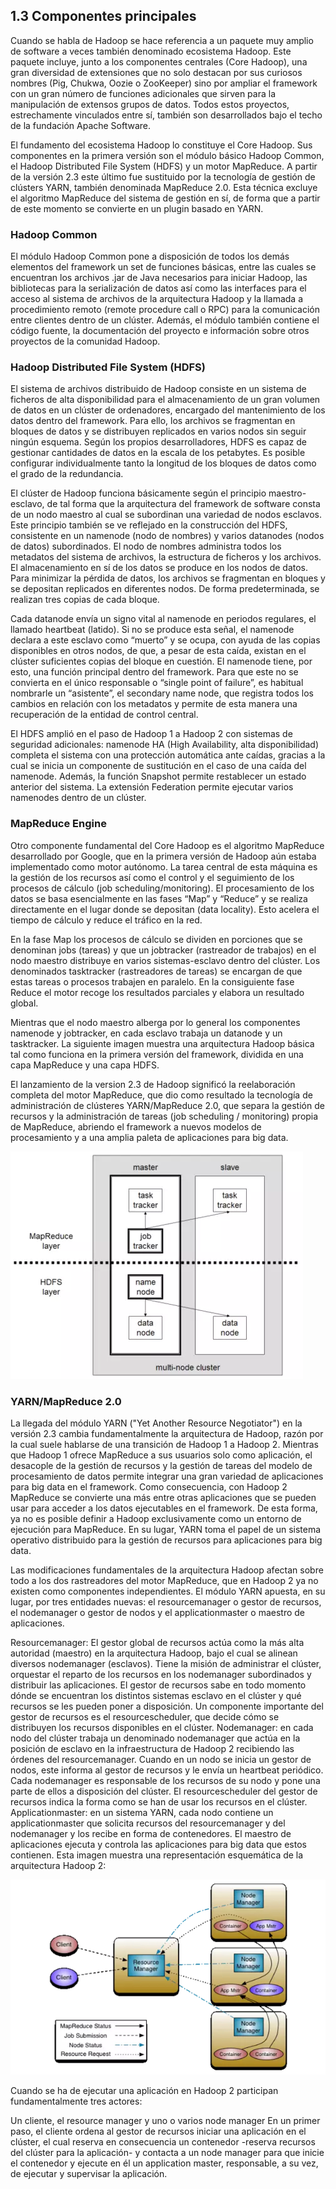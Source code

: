## 1.3 Componentes principales

Cuando se habla de Hadoop se hace referencia a un paquete muy amplio de software a veces también denominado ecosistema Hadoop. Este paquete incluye, junto a los componentes centrales (Core Hadoop), una gran diversidad de extensiones que no solo destacan por sus curiosos nombres (Pig, Chukwa, Oozie o ZooKeeper) sino por ampliar el framework con un gran número de funciones adicionales que sirven para la manipulación de extensos grupos de datos. Todos estos proyectos, estrechamente vinculados entre sí, también son desarrollados bajo el techo de la fundación Apache Software.

El fundamento del ecosistema Hadoop lo constituye el Core Hadoop. Sus componentes en la primera versión son el módulo básico Hadoop Common, el Hadoop Distributed File System (HDFS) y un motor MapReduce. A partir de la versión 2.3 este último fue sustituido por la tecnología de gestión de clústers YARN, también denominada MapReduce 2.0. Esta técnica excluye el algoritmo MapReduce del sistema de gestión en sí, de forma que a partir de este momento se convierte en un plugin basado en YARN.

### Hadoop Common
El módulo Hadoop Common pone a disposición de todos los demás elementos del framework un set de funciones básicas, entre las cuales se encuentran los archivos .jar de Java necesarios para iniciar Hadoop, las bibliotecas para la serialización de datos así como las interfaces para el acceso al sistema de archivos de la arquitectura Hadoop y la llamada a procedimiento remoto (remote procedure call o RPC) para la comunicación entre clientes dentro de un clúster. Además, el módulo también contiene el código fuente, la documentación del proyecto e información sobre otros proyectos de la comunidad Hadoop.

### Hadoop Distributed File System (HDFS)
El sistema de archivos distribuido de Hadoop consiste en un sistema de ficheros de alta disponibilidad para el almacenamiento de un gran volumen de datos en un clúster de ordenadores, encargado del mantenimiento de los datos dentro del framework. Para ello, los archivos se fragmentan en bloques de datos y se distribuyen replicados en varios nodos sin seguir ningún esquema. Según los propios desarrolladores, HDFS es capaz de gestionar cantidades de datos en la escala de los petabytes. Es posible configurar individualmente tanto la longitud de los bloques de datos como el grado de la redundancia.

El clúster de Hadoop funciona básicamente según el principio maestro-esclavo, de tal forma que la arquitectura del framework de software consta de un nodo maestro al cual se subordinan una variedad de nodos esclavos. Este principio también se ve reflejado en la construcción del HDFS, consistente en un namenode (nodo de nombres) y varios datanodes (nodos de datos) subordinados. El nodo de nombres administra todos los metadatos del sistema de archivos, la estructura de ficheros y los archivos. El almacenamiento en sí de los datos se produce en los nodos de datos. Para minimizar la pérdida de datos, los archivos se fragmentan en bloques y se depositan replicados en diferentes nodos. De forma predeterminada, se realizan tres copias de cada bloque.

Cada datanode envía un signo vital al namenode en periodos regulares, el llamado heartbeat (latido). Si no se produce esta señal, el namenode declara a este esclavo como “muerto” y se ocupa, con ayuda de las copias disponibles en otros nodos, de que, a pesar de esta caída, existan en el clúster suficientes copias del bloque en cuestión. El namenode tiene, por esto, una función principal dentro del framework. Para que este no se convierta en el único responsable o “single point of failure”, es habitual nombrarle un “asistente”, el secondary name node, que registra todos los cambios en relación con los metadatos y permite de esta manera una recuperación de la entidad de control central.

El HDFS amplió en el paso de Hadoop 1 a Hadoop 2 con sistemas de seguridad adicionales: namenode HA (High Availability, alta disponibilidad) completa el sistema con una protección automática ante caídas, gracias a la cual se inicia un componente de sustitución en el caso de una caída del namenode. Además, la función Snapshot permite restablecer un estado anterior del sistema. La extensión Federation permite ejecutar varios namenodes dentro de un clúster.

### MapReduce Engine
Otro componente fundamental del Core Hadoop es el algoritmo MapReduce desarrollado por Google, que en la primera versión de Hadoop aún estaba implementado como motor autónomo. La tarea central de esta máquina es la gestión de los recursos así como el control y el seguimiento de los procesos de cálculo (job scheduling/monitoring). El procesamiento de los datos se basa esencialmente en las fases “Map” y “Reduce” y se realiza directamente en el lugar donde se depositan (data locality). Esto acelera el tiempo de cálculo y reduce el tráfico en la red.

En la fase Map los procesos de cálculo se dividen en porciones que se denominan jobs (tareas) y que un jobtracker (rastreador de trabajos) en el nodo maestro distribuye en varios sistemas-esclavo dentro del clúster. Los denominados tasktracker (rastreadores de tareas) se encargan de que estas tareas o procesos trabajen en paralelo. En la consiguiente fase Reduce el motor recoge los resultados parciales y elabora un resultado global.

Mientras que el nodo maestro alberga por lo general los componentes namenode y jobtracker, en cada esclavo trabaja un datanode y un tasktracker. La siguiente imagen muestra una arquitectura Hadoop básica tal como funciona en la primera versión del framework, dividida en una capa MapReduce y una capa HDFS.

El lanzamiento de la version 2.3 de Hadoop significó la reelaboración completa del motor MapReduce, que dio como resultado la tecnología de administración de clústeres YARN/MapReduce 2.0, que separa la gestión de recursos y la administración de tareas (job scheduling / monitoring) propia de MapReduce, abriendo el framework a nuevos modelos de procesamiento y a una amplia paleta de aplicaciones para big data.

![](img/map_reduce.png)

### YARN/MapReduce 2.0
La llegada del módulo YARN ("Yet Another Resource Negotiator") en la versión 2.3 cambia fundamentalmente la arquitectura de Hadoop, razón por la cual suele hablarse de una transición de Hadoop 1 a Hadoop 2. Mientras que Hadoop 1 ofrece MapReduce a sus usuarios solo como aplicación, el desacople de la gestión de recursos y la gestión de tareas del modelo de procesamiento de datos permite integrar una gran variedad de aplicaciones para big data en el framework. Como consecuencia, con Hadoop 2 MapReduce se convierte una más entre otras aplicaciones que se pueden usar para acceder a los datos ejecutables en el framework. De esta forma, ya no es posible definir a Hadoop exclusivamente como un entorno de ejecución para MapReduce. En su lugar, YARN toma el papel de un sistema operativo distribuido para la gestión de recursos para aplicaciones para  big data.

Las modificaciones fundamentales de la arquitectura Hadoop afectan sobre todo a los dos rastreadores del motor MapReduce, que en Hadoop 2 ya no existen como componentes independientes. El módulo YARN apuesta, en su lugar, por tres entidades nuevas: el resourcemanager o gestor de recursos, el nodemanager o gestor de nodos y el applicationmaster o maestro de aplicaciones.

Resourcemanager: El gestor global de recursos actúa como la más alta autoridad (maestro) en la arquitectura Hadoop, bajo el cual se alinean diversos nodemanager (esclavos). Tiene la misión de administrar el clúster, orquestar el reparto de los recursos en los nodemanager subordinados y distribuir las aplicaciones. El gestor de recursos sabe en todo momento dónde se encuentran los distintos sistemas esclavo en el clúster y qué recursos se les pueden poner a disposición. Un componente importante del gestor de recursos es el resourcescheduler, que decide cómo se distribuyen los recursos disponibles en el clúster.
Nodemanager: en cada nodo del clúster trabaja un denominado nodemanager que actúa en la posición de esclavo en la infraestructura de Hadoop 2 recibiendo las órdenes del resourcemanager. Cuando en un nodo se inicia un gestor de nodos, este informa al gestor de recursos y le envía un heartbeat periódico. Cada nodemanager es responsable de los recursos de su nodo y pone una parte de ellos a disposición del clúster. El resourcescheduler del gestor de recursos indica la forma como se han de usar los recursos en el clúster.
Applicationmaster: en un sistema YARN, cada nodo contiene un applicationmaster que solicita recursos del resourcemanager y del nodemanager y los recibe en forma de contenedores. El maestro de aplicaciones ejecuta y controla las aplicaciones para big data que estos contienen.
Esta imagen muestra una representación esquemática de la arquitectura Hadoop 2:

![](img/arquitectura.png)

Cuando se ha de ejecutar una aplicación en Hadoop 2 participan fundamentalmente tres actores:

Un cliente,
el resource manager y
uno o varios node manager
En un primer paso, el cliente ordena al gestor de recursos iniciar una aplicación en el clúster, el cual reserva en consecuencia un contenedor -reserva recursos del clúster para la aplicación- y contacta a un node manager para que inicie el contenedor y ejecute en él un application master, responsable, a su vez, de ejecutar y supervisar la aplicación.

